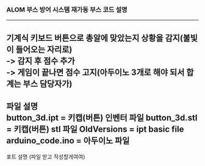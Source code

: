 ### ALOM 부스 방어 시스템 재가동 부스 코드 설명  
---  
기계식 키보드 버튼으로 총알에 맞았는지 상황을 감지(불빛이 들어오는 자리로)  
-> 감지 후 점수 추가  
-> 게임이 끝나면 점수 고지(아두이노 3개로 해야 되서 합계는 부스 담당자가)  
---  
파일 설명  
button_3d.ipt = 키캡(버튼) 인벤터 파일
button_3d.stl = 키캡(버튼) stl 파일
OldVersions = ipt basic file
arduino_code.ino = 아두이노 파일
---
포트 설명
(파일 받고 작성할게여여)
